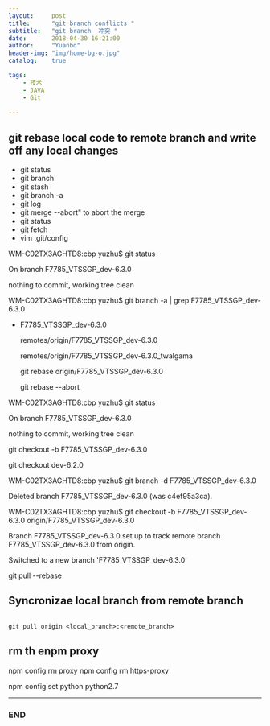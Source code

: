 ```yaml
---
layout:     post
title:      "git branch conflicts "
subtitle:   "git branch  冲突 "
date:       2018-04-30 16:21:00
author:     "Yuanbo"
header-img: "img/home-bg-o.jpg"
catalog:    true

tags:
    - 技术
    - JAVA
    - Git
    
---
```



## git rebase local code to remote branch and write off any local changes 







- git status 
- git branch
- git stash
- git branch -a
- git log
- git merge --abort" to abort the merge
- git status
- git fetch
- vim .git/config

WM-C02TX3AGHTD8:cbp yuzhu$ git status

On branch F7785_VTSSGP_dev-6.3.0

nothing to commit, working tree clean

WM-C02TX3AGHTD8:cbp yuzhu$ git branch -a | grep F7785_VTSSGP_dev-6.3.0
* F7785_VTSSGP_dev-6.3.0

  remotes/origin/F7785_VTSSGP_dev-6.3.0
  
  remotes/origin/F7785_VTSSGP_dev-6.3.0_twalgama
  
  
  git rebase origin/F7785_VTSSGP_dev-6.3.0
  
  git rebase --abort
  
 WM-C02TX3AGHTD8:cbp yuzhu$ git status
 
 On branch F7785_VTSSGP_dev-6.3.0
 
 nothing to commit, working tree clean 
  

 git checkout -b F7785_VTSSGP_dev-6.3.0

 git checkout dev-6.2.0
 
 
 WM-C02TX3AGHTD8:cbp yuzhu$ git branch -d F7785_VTSSGP_dev-6.3.0
 
 
 Deleted branch F7785_VTSSGP_dev-6.3.0 (was c4ef95a3ca).
 
 
 WM-C02TX3AGHTD8:cbp yuzhu$ git checkout -b F7785_VTSSGP_dev-6.3.0 origin/F7785_VTSSGP_dev-6.3.0
 
 Branch F7785_VTSSGP_dev-6.3.0 set up to track remote branch F7785_VTSSGP_dev-6.3.0 from origin.
 
 Switched to a new branch 'F7785_VTSSGP_dev-6.3.0'


git pull --rebase



##  Syncronizae local branch from remote branch

```shell

git pull origin <local_branch>:<remote_branch>

```


## rm th enpm proxy 
npm config rm proxy
npm config rm https-proxy

npm config set python python2.7

---

### END

